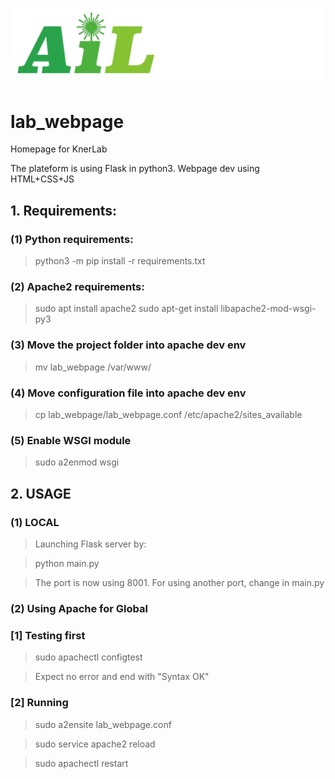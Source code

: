 ![plot](staticFiles/assets/AIL_logo.png)
# lab_webpage
Homepage for KnerLab

The plateform is using Flask in python3.
Webpage dev using HTML+CSS+JS

## 1. Requirements:

### (1) Python requirements:
> python3 -m pip install -r requirements.txt

### (2) Apache2 requirements:
> sudo apt install apache2
> sudo apt-get install libapache2-mod-wsgi-py3

### (3) Move the project folder into apache dev env
> mv lab_webpage /var/www/

### (4) Move configuration file into apache dev env
> cp lab_webpage/lab_webpage.conf /etc/apache2/sites_available

### (5) Enable WSGI module
> sudo a2enmod wsgi


## 2. USAGE

### (1) LOCAL
> Launching Flask server by:
   
> python main.py

> The port is now using 8001. For using another port, change in main.py


### (2) Using Apache for Global

### [1] Testing first
> sudo apachectl configtest  

> Expect no error and end with "Syntax OK"

### [2] Running
> sudo a2ensite lab_webpage.conf

> sudo service apache2 reload

> sudo apachectl restart
